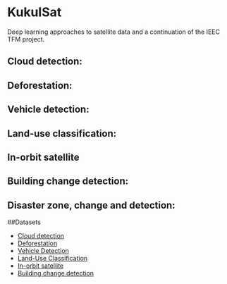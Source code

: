 # KukulSat
Deep learning approaches to satellite data and a continuation of the IEEC TFM project.

## Cloud detection:
## Deforestation:
## Vehicle detection:
## Land-use classification:
## In-orbit satellite
## Building change detection:
## Disaster zone, change and detection:
##Datasets
- [Cloud detection](https://www.kaggle.com/datasets/virajkadam/ai4earth-mask-the-clouds)
- [Deforestation](https://www.kaggle.com/datasets/isaienkov/deforestation-in-ukraine)
- [Vehicle Detection](https://www.kaggle.com/datasets/sadhliroomyprime/spatial-vehicle-detection)
- [Land-Use Classification](https://www.kaggle.com/datasets/apollo2506/landuse-scene-classification)
- [In-orbit satellite](https://www.kaggle.com/datasets/benguthrie/inorbit-satellite-image-datasets)
- [Building change detection ](https://www.kaggle.com/datasets/khlaifiabilel/egypt-building-change-detection)



